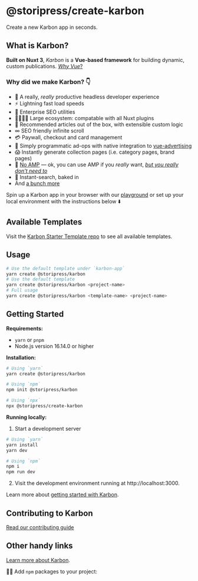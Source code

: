 # @storipress/create-karbon

Create a new Karbon app in seconds.

## What is Karbon?

**Built on Nuxt 3**, _Karbon_ is a **Vue-based framework** for building dynamic, custom publications. [_Why Vue_?](https://developers.storipress.com/karbon/2gLtVFS6QEkdvKF7fkRng1/overview/4P2M8yS9k5s8F7FXgTSyKr#why-vue)

### Why did we make Karbon? 👇

- 💨 A really, _really_ productive headless developer experience
- ⚡️ Lightning fast load speeds
- 🔎 Enterprise SEO utilities
- 👨‍👩‍👦‍👦 Large ecosystem: compatable with all Nuxt plugins
- 🌮 Recommended articles out of the box, with extensible custom logic
- ∞ SEO friendly infinite scroll
- 💳 Paywall, checkout and card management
- 💸 Simply programmatic ad-ops with native integration to [vue-advertising](https://github.com/storipress/vue-advertising)
- 😱 Instantly generate collection pages (i.e. category pages, brand pages)
- 😤 [No AMP]() — ok, you can use AMP if you _really_ want, _[but you really don't need to](https://plausible.io/blog/google-amp)_
- 🔦 Instant-search, baked in
- And [a bunch more][documentation]

Spin up a Karbon app in your browser with our [playground](https://karbon.new/) or set up your local environment with the instructions below ⬇️

## Available Templates

Visit the [Karbon Starter Template repo](https://github.com/storipress/karbon-starter) to see all available templates.

## Usage

```bash
# Use the default template under `karbon-app`
yarn create @storipress/karbon
# Use the default template
yarn create @storipress/karbon <project-name>
# Full usage
yarn create @storipress/karbon <template-name> <project-name>
```

## Getting Started

**Requirements:**

- `yarn` or `pnpm`
- Node.js version 16.14.0 or higher

**Installation:**

```bash
# Using `yarn`
yarn create @storipress/karbon

# Using `npm`
npm init @storipress/karbon

# Using `npx`
npx @storipress/create-karbon
```

**Running locally:**

1. Start a development server

```bash
# Using `yarn`
yarn install
yarn dev

# Using `npm`
npm i
npm run dev
```

2. Visit the development environment running at http://localhost:3000.

Learn more about [getting started with Karbon](https://developers.storipress.com).

## Contributing to Karbon

[Read our contributing guide](/CONTRIBUTING.md)

## Other handy links

[Learn more about Karbon][documentation].

👷‍♀️ Add `npm` packages to your project:

[documentation]: https://developers.storipress.com
